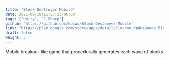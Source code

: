 ```yaml
---
title: "Block Destroyer Mobile"
date: 2021-09-18T11:23:23-06:00
tags: ["Unity", "C-Sharp"]
github: "https://github.com/kp4ws/Block-Destroyer-Mobile"
link: "https://play.google.com/store/apps/details?id=com.Kp4wsGames.BlockDestroyer"
draft: false
weight: 3
---
```

Mobile breakout-like game that procedurally generates each wave of blocks